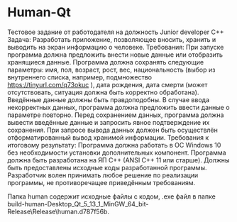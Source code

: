 # Human-Qt
Тестовое задание от работодателя на должность Junior developer C++
Задача:
Разработать приложение, позволяющее вносить, хранить и выводить на экран информацию о человеке. 
Требования:
При запуске программа должна предложить внести новые данные или отобразить хранящиеся данные. 
Программа должна сохранять следующие параметры: имя, пол, возраст, рост, вес, национальность (выбор из внутреннего списка, например, подмножество https://tinyurl.com/q73okuc ),  дата рождения,  дата смерти (может отсутствовать, ситуация должна быть корректно обработана). 
Введённые данные должны быть правдоподобны.
В случае ввода некорректных данных, программа  должна предложить ввести данные о параметре повторно. 
Перед сохранением данных, программа должна вывести введённые данные и запросить явное подтверждение их сохранения. 
При запросе вывода данных должен быть осуществлён отформатированный вывод хранимой информации.
Требования к итоговому результату:
Программа должна работать в ОС Windows 10 без необходимости установки дополнительных компонент.
Программа должна быть разработана на ЯП C++ (ANSI C++ 11 или старше).
Должны быть предоставлены исходные коды разработанной программы.
Разработчик волен принимать любое решение по реализации программы, не противоречащее приведённым требованиям.


Папка human содержит исходные файлы с кодом, .exe файл в папке build-human-Desktop_Qt_5_13_1_MinGW_64_bit-Release\Release\human.d787f56b.
